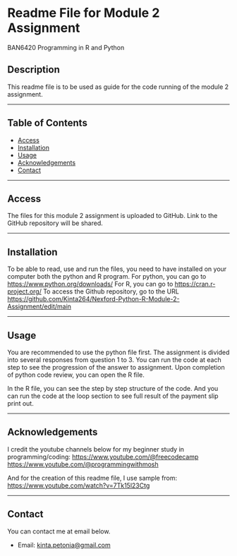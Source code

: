 # **Readme File for Module 2 Assignment**
BAN6420 Programming in R and Python

## **Description**

This readme file is to be used as guide for the code running of the module 2 assignment.

---

## **Table of Contents**

- [Access](#access)
- [Installation](#installation)
- [Usage](#usage)
- [Acknowledgements](#acknowledgements)
- [Contact](#contact)

---

## **Access**

The files for this module 2 assignment is uploaded to GitHub. Link to the GitHub repository will be shared.

---

## **Installation**

To be able to read, use and run the files, you need to have installed on your computer both the python and R program.
For python, you can go to https://www.python.org/downloads/ 
For R, you can go to https://cran.r-project.org/
To access the Github repository, go to the URL https://github.com/Kinta264/Nexford-Python-R-Module-2-Assignment/edit/main

---

## **Usage**

You are recommended to use the python file first.
The assignment is divided into several responses from question 1 to 3.
You can run the code at each step to see the progression of the answer to assignment.
Upon completion of python code review, you can open the R file.

In the R file, you can see the step by step structure of the code.
And you can run the code at the loop section to see full result of the payment slip print out.

---

## **Acknowledgements**

I credit the youtube channels below for my beginner study in programming/coding:
https://www.youtube.com/@freecodecamp
https://www.youtube.com/@programmingwithmosh

And for the creation of this readme file, I use sample from:
https://www.youtube.com/watch?v=7Tk15l23Ctg 


---

## **Contact**

You can contact me at email below.

- Email: kinta.petonia@gmail.com
